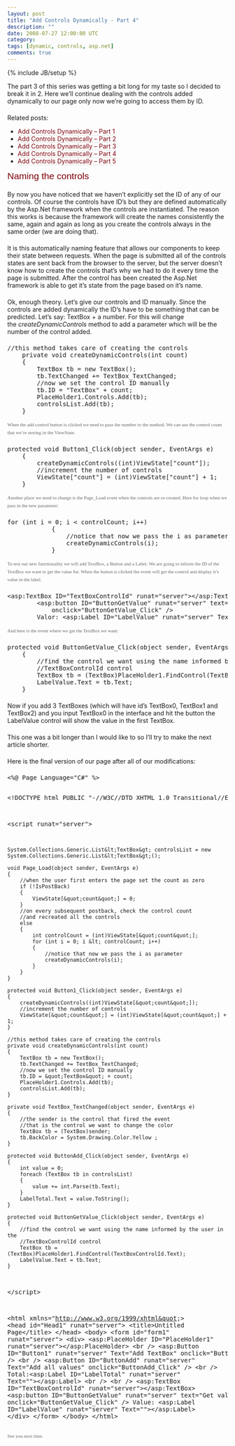 ```yaml
---
layout: post
title: "Add Controls Dynamically - Part 4"
description: ""
date: 2008-07-27 12:00:00 UTC
category: 
tags: [dynamic, controls, asp.net]
comments: true
---
```

{% include JB/setup %}

<div id="post">
<p><span style="border-collapse: separate; color: rgb(102, 102, 102); font-family: Verdana; font-size: 11px; font-style: normal; font-variant: normal; font-weight: normal; letter-spacing: normal; line-height: 18px; orphans: 2; text-align: left; text-indent: 0px; text-transform: none; white-space: normal; widows: 2; word-spacing: 0px;" class="Apple-style-span">
<p style="margin: 0px 0px 1.5em; padding: 0px; font-weight: normal;">The part 3 of this series was getting a bit long for my taste so I decided to break it in 2. Here we&rsquo;ll continue dealing with the controls added dynamically to our page only now we&rsquo;re going to access them by ID.</p>
Related posts:
<ul>
    <li><a style="border-bottom: 1px dotted rgb(187, 187, 187); text-decoration: none; color: rgb(125, 0, 10);" href="http://www.gbogea.com/2008/7/6/add-controls-dynamically">Add Controls Dynamically &ndash; Part 1</a></li>
    <li><a style="border-bottom: 1px dotted rgb(187, 187, 187); text-decoration: none; color: rgb(125, 0, 10);" href="http://www.gbogea.com/2008/7/14/add-controls-dynamically-part-2">Add Controls Dynamically &ndash; Part 2</a></li>
    <li><a style="border-bottom: 1px dotted rgb(187, 187, 187); text-decoration: none; color: rgb(125, 0, 10);" href="http://www.gbogea.com/2008/7/22/add-controls-dynamically-part-3">Add Controls Dynamically &ndash; Part 3</a></li>
    <li><a style="border-bottom: 1px dotted rgb(187, 187, 187); text-decoration: none; color: rgb(125, 0, 10);" href="http://www.gbogea.com/2008/7/22/add-controls-dynamically-part-4">Add Controls Dynamically &ndash; Part 4</a></li>
    <li><a style="border-bottom: 1px dotted rgb(187, 187, 187); text-decoration: none; color: rgb(125, 0, 10);" href="http://www.gbogea.com/2008/7/27/add-controls-dynamically-part-5">Add Controls Dynamically &ndash; Part 5</a></li>
</ul>
<h2 style="margin: 0px 0px 1em; padding: 0px; font-weight: normal; font-family: 'Trebuchet MS',Verdana,sans-serif; font-size: 150%; color: rgb(125, 0, 10);">Naming the controls</h2>
<p style="margin: 0px 0px 1.5em; padding: 0px; font-weight: normal;">By now you have noticed that we haven&rsquo;t explicitly set the ID of any of our controls. Of course the controls have ID&rsquo;s but they are defined automatically by the Asp.Net framework when the controls are instantiated. The reason this works is because the framework will create the names consistently the same, again and again as long as you create the controls always in the same order (we are doing that).</p>
<p style="margin: 0px 0px 1.5em; padding: 0px; font-weight: normal;">It is this automatically naming feature that allows our components to keep their state between requests. When the page is submitted all of the controls states are sent back from the browser to the server, but the server doesn&rsquo;t know how to create the controls that&rsquo;s why we had to do it every time the page is submitted. After the control has been created the Asp.Net framework is able to get it&rsquo;s state from the page based on it&rsquo;s name.</p>
<p style="margin: 0px 0px 1.5em; padding: 0px; font-weight: normal;">Ok, enough theory. Let&rsquo;s give our controls and ID manually. Since the controls are added dynamically the ID&rsquo;s have to be something that can be predicted. Let&rsquo;s say: TextBox + a number. For this will change the<span class="Apple-converted-space">&nbsp;</span><i>createDynamicControls</i><span class="Apple-converted-space">&nbsp;</span>method to add a parameter which will be the number of the control added.</p>
<pre title="code" class="brush: csharp">
//this method takes care of creating the controls
    private void createDynamicControls(int count)
    {
        TextBox tb = new TextBox();
        tb.TextChanged += TextBox_TextChanged;
        //now we set the control ID manually
        tb.ID = &quot;TextBox&quot; + count;
        PlaceHolder1.Controls.Add(tb);
        controlsList.Add(tb);
    }</pre>
<p style="margin: 0px 0px 1.5em; padding: 0px; font-weight: normal;"><span style="border-collapse: separate; color: rgb(102, 102, 102); font-family: Verdana; font-size: 11px; font-style: normal; font-variant: normal; font-weight: normal; letter-spacing: normal; line-height: 18px; orphans: 2; text-align: left; text-indent: 0px; text-transform: none; white-space: normal; widows: 2; word-spacing: 0px;" class="Apple-style-span">When the add control button is clicked we need to pass the number to the method. We can use the control count that we&rsquo;re storing in the ViewState.</span></p>
<pre title="code" class="brush: csharp">
protected void Button1_Click(object sender, EventArgs e)
    {
        createDynamicControls((int)ViewState[&quot;count&quot;]);
        //increment the number of controls
        ViewState[&quot;count&quot;] = (int)ViewState[&quot;count&quot;] + 1;
    }</pre>
<p style="margin: 0px 0px 1.5em; padding: 0px; font-weight: normal;"><span style="border-collapse: separate; color: rgb(102, 102, 102); font-family: Verdana; font-size: 11px; font-style: normal; font-variant: normal; font-weight: normal; letter-spacing: normal; line-height: 18px; orphans: 2; text-align: left; text-indent: 0px; text-transform: none; white-space: normal; widows: 2; word-spacing: 0px;" class="Apple-style-span">Another place we need to change is the Page_Load event when the controls are re-created. Here for loop when we pass in the new parameter:</span></p>
<pre title="code" class="brush: csharp">
for (int i = 0; i &lt; controlCount; i++)
            {
                //notice that now we pass the i as parameter
                createDynamicControls(i);
            }</pre>
<p style="margin: 0px 0px 1.5em; padding: 0px; font-weight: normal;"><span style="border-collapse: separate; color: rgb(102, 102, 102); font-family: Verdana; font-size: 11px; font-style: normal; font-variant: normal; font-weight: normal; letter-spacing: normal; line-height: 18px; orphans: 2; text-align: left; text-indent: 0px; text-transform: none; white-space: normal; widows: 2; word-spacing: 0px;" class="Apple-style-span">To test our new functionality we will add TextBox, a Button and a Label. We are going to inform the ID of the TextBox we want to get the value for. When the button is clicked the event will get the control and display it&rsquo;s value in the label.</span></p>
<pre title="code" class="brush: csharp">
&lt;asp:TextBox ID=&quot;TextBoxControlId&quot; runat=&quot;server&quot;&gt;&lt;/asp:TextBox&gt;
        &lt;asp:button ID=&quot;ButtonGetValue&quot; runat=&quot;server&quot; text=&quot;Get value&quot; 
            onclick=&quot;ButtonGetValue_Click&quot; /&gt;
        Valor: &lt;asp:Label ID=&quot;LabelValue&quot; runat=&quot;server&quot; Text=&quot;&quot;&gt;&lt;/asp:Label&gt;</pre>
<p style="margin: 0px 0px 1.5em; padding: 0px; font-weight: normal;"><span style="border-collapse: separate; color: rgb(102, 102, 102); font-family: Verdana; font-size: 11px; font-style: normal; font-variant: normal; font-weight: normal; letter-spacing: normal; line-height: 18px; orphans: 2; text-align: left; text-indent: 0px; text-transform: none; white-space: normal; widows: 2; word-spacing: 0px;" class="Apple-style-span">And here is the event where we get the TextBox we want:</span></p>
<pre title="code" class="brush: csharp">
protected void ButtonGetValue_Click(object sender, EventArgs e)
    {
        //find the control we want using the name informed by the user in the 
        //TextBoxControlId control
        TextBox tb = (TextBox)PlaceHolder1.FindControl(TextBoxControlId.Text);
        LabelValue.Text = tb.Text;
    }
</pre>
<p style="margin: 0px 0px 1.5em; padding: 0px; font-weight: normal;"><span style="border-collapse: separate; color: rgb(102, 102, 102); font-family: Verdana; font-size: 11px; font-style: normal; font-variant: normal; font-weight: normal; letter-spacing: normal; line-height: 18px; orphans: 2; text-align: left; text-indent: 0px; text-transform: none; white-space: normal; widows: 2; word-spacing: 0px;" class="Apple-style-span">
<p style="margin: 0px 0px 1.5em; padding: 0px; font-weight: normal;">Now if you add 3 TextBoxes (which will have id&rsquo;s TextBox0, TextBox1 and TextBox2) and you input TextBox0 in the interface and hit the button the LabelValue control will show the value in the first TextBox.</p>
<p style="margin: 0px 0px 1.5em; padding: 0px; font-weight: normal;">This one was a bit longer than I would like to so I&rsquo;ll try to make the next article shorter.</p>
<p style="margin: 0px 0px 1.5em; padding: 0px; font-weight: normal;">Here is the final version of our page after all of our modifications:</p>
<pre title="code" class="brush: csharp">
&lt;%@ Page Language=&quot;C#&quot; %&gt;

&lt;!DOCTYPE html PUBLIC &quot;-//W3C//DTD XHTML 1.0 Transitional//EN&quot; &quot;http://www.w3.org/TR/xhtml1/DTD/xhtml1-transitional.dtd&quot;&gt;

&lt;script runat=&quot;server&quot;&gt;

    System.Collections.Generic.List&lt;TextBox&gt; controlsList = new System.Collections.Generic.List&lt;TextBox&gt;();

    void Page_Load(object sender, EventArgs e)
    {
        //when the user first enters the page set the count as zero
        if (!IsPostBack)
        {
            ViewState[&quot;count&quot;] = 0;
        }
        //on every subsequent postback, check the control count
        //and recreated all the controls
        else
        {
            int controlCount = (int)ViewState[&quot;count&quot;];
            for (int i = 0; i &lt; controlCount; i++)
            {
                //notice that now we pass the i as parameter
                createDynamicControls(i);
            }
        }
    }

    protected void Button1_Click(object sender, EventArgs e)
    {
        createDynamicControls((int)ViewState[&quot;count&quot;]);
        //increment the number of controls
        ViewState[&quot;count&quot;] = (int)ViewState[&quot;count&quot;] + 1;
    }

    //this method takes care of creating the controls
    private void createDynamicControls(int count)
    {
        TextBox tb = new TextBox();
        tb.TextChanged += TextBox_TextChanged;
        //now we set the control ID manually
        tb.ID = &quot;TextBox&quot; + count;
        PlaceHolder1.Controls.Add(tb);
        controlsList.Add(tb);
    }

    private void TextBox_TextChanged(object sender, EventArgs e)
    {
        //the sender is the control that fired the event
        //that is the control we want to change the color
        TextBox tb = (TextBox)sender;
        tb.BackColor = System.Drawing.Color.Yellow ;
    }

    protected void ButtonAdd_Click(object sender, EventArgs e)
    {
        int value = 0;
        foreach (TextBox tb in controlsList)
        {
            value += int.Parse(tb.Text);
        }
        LabelTotal.Text = value.ToString();
    }

    protected void ButtonGetValue_Click(object sender, EventArgs e)
    {
        //find the control we want using the name informed by the user in the 
        //TextBoxControlId control
        TextBox tb = (TextBox)PlaceHolder1.FindControl(TextBoxControlId.Text);
        LabelValue.Text = tb.Text;
    }
&lt;/script&gt;

&lt;html xmlns=&quot;http://www.w3.org/1999/xhtml&quot;&gt;
&lt;head id=&quot;Head1&quot; runat=&quot;server&quot;&gt;
    &lt;title&gt;Untitled Page&lt;/title&gt;
&lt;/head&gt;
&lt;body&gt;
    &lt;form id=&quot;form1&quot; runat=&quot;server&quot;&gt;
    &lt;div&gt;
        &lt;asp:PlaceHolder ID=&quot;PlaceHolder1&quot; runat=&quot;server&quot;&gt;&lt;/asp:PlaceHolder&gt;
        &lt;br /&gt;
        &lt;asp:Button ID=&quot;Button1&quot; runat=&quot;server&quot; Text=&quot;Add TextBox&quot; 
            onclick=&quot;Button1_Click&quot; /&gt;
        &lt;br /&gt;
        &lt;asp:Button ID=&quot;ButtonAdd&quot; runat=&quot;server&quot; Text=&quot;Add all values&quot; 
            onclick=&quot;ButtonAdd_Click&quot; /&gt;
        &lt;br /&gt;
        Total:&lt;asp:Label ID=&quot;LabelTotal&quot; runat=&quot;server&quot; Text=&quot;&quot;&gt;&lt;/asp:Label&gt;
        &lt;br /&gt;
        &lt;br /&gt;
        &lt;asp:TextBox ID=&quot;TextBoxControlId&quot; runat=&quot;server&quot;&gt;&lt;/asp:TextBox&gt;
        &lt;asp:button ID=&quot;ButtonGetValue&quot; runat=&quot;server&quot; text=&quot;Get value&quot; 
            onclick=&quot;ButtonGetValue_Click&quot; /&gt;
        Value: &lt;asp:Label ID=&quot;LabelValue&quot; runat=&quot;server&quot; Text=&quot;&quot;&gt;&lt;/asp:Label&gt;
    &lt;/div&gt;
    &lt;/form&gt;
&lt;/body&gt;
&lt;/html&gt;
</pre>
<p style="margin: 0px 0px 1.5em; padding: 0px; font-weight: normal;"><span style="border-collapse: separate; color: rgb(102, 102, 102); font-family: Verdana; font-size: 11px; font-style: normal; font-variant: normal; font-weight: normal; letter-spacing: normal; line-height: 18px; orphans: 2; text-align: left; text-indent: 0px; text-transform: none; white-space: normal; widows: 2; word-spacing: 0px;" class="Apple-style-span">See you next time.</span></p>
</span></p>
</span></p>
</div>
